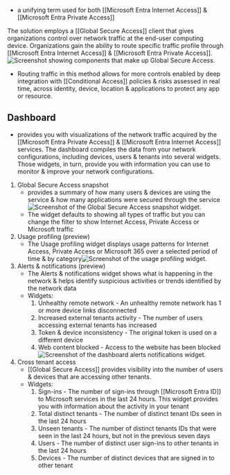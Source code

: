 - a unifying term used for both [[Microsoft Entra Internet Access]] & [[Microsoft Entra Private Access]]

The solution employs a [[Global Secure Access]] client that gives organizations control over network traffic at the end-user computing device. Organizations gain the ability to route specific traffic profile through [[Microsoft Entra Internet Access]] & [[Microsoft Entra Private Access]]. 
![Screenshot showing components that make up Global Secure Access.](https://learn.microsoft.com/en-us/training/wwl-sci/explore-access-management-capabilities/media/global-secure-access-v3.png)
- Routing traffic in this method allows for more controls enabled by deep integration with [[Conditional Access]] policies & risks assessed in real time, across identity, device, location & applications to protect any app or resource.
## Dashboard
- provides you with visualizations of the network traffic acquired by the [[Microsoft Entra Private Access]] & [[Microsoft Entra Internet Access]] services. The dashboard compiles the data from your network configurations, including devices, users & tenants into several widgets. Those widgets, in turn, provide you with information you can use to monitor & improve your network configurations.
1. Global Secure Access snapshot
	- provides a summary of how many users & devices are using the service & how many applications were secured through the service![Screenshot of the Global Secure Access snapshot widget.](https://learn.microsoft.com/en-us/training/wwl-sci/explore-access-management-capabilities/media/global-secure-access-snapshot-widget.png)
	- The widget defaults to showing all types of traffic but you can change the filter to show Internet Access, Private Access or Microsoft traffic
2. Usage profiling (preview)
	- The Usage profiling widget displays usage patterns for Internet Access, Private Access or Microsoft 365 over a selected period of time & by category![Screenshot of the usage profiling widget.](https://learn.microsoft.com/en-us/training/wwl-sci/explore-access-management-capabilities/media/dashboard-usage-profiling.png)
3. Alerts & notifications (preview)
	- The Alerts & notifications widget shows what is happening in the network & helps identify suspicious activities or trends identified by the network data
	- Widgets:
		1. Unhealthy remote network - An unhealthy remote network has 1 or more device links disconnected
		2. Increased external tenants activity - The number of users accessing external tenants has increased
		3. Token & device inconsistency - The original token is used on a different device
		4. Web content blocked - Access to the website has been blocked![Screenshot of the dashboard alerts notifications widget.](https://learn.microsoft.com/en-us/training/wwl-sci/explore-access-management-capabilities/media/dashboard-alerts-notifications.png)
4. Cross tenant access
	- [[Global Secure Access]] provides visibility into the number of users & devices that are accessing other tenants.
	- Widgets:
		1. Sign-ins - The number of sign-ins through [[Microsoft Entra ID]] to Microsoft services in the last 24 hours. This widget provides you with information about the activity in your tenant
		2. Total distinct tenants - The number of distinct tenant IDs seen in the last 24 hours
		3. Unseen tenants - The number of distinct tenants IDs that were seen in the last 24 hours, but not in the previous seven days
		4. Users - The number of distinct user sign-ins to other tenants in the last 24 hours
		5. Devices - The number of distinct devices that are signed in to other tenant